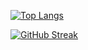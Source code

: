 

[![Top Langs](https://github-readme-stats.vercel.app/api/top-langs/?username=JoeyHammoth&theme=radical&langs_count=10&hide=jupyter%20notebook&layout=pie)](https://github.com/JoeyHammoth/JoeyHammoth)

[![GitHub Streak](https://nirzak-streak-stats.vercel.app/?user=JoeyHammoth&theme=radical)](https://git.io/streak-stats)

